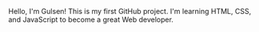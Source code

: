 Hello, I'm Gulsen!
This is my first GitHub project. I'm learning HTML, CSS, and JavaScript to become a great Web developer.
